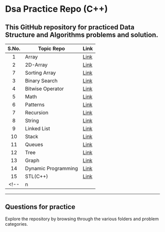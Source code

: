 # Dsa Practice Repo (C++)

## This GitHub repository for practiced Data Structure and Algorithms problems and solution.

|  S.No.  |            Topic Repo              |      Link      |
| :-----: |------------------------------------|----------------|
|   1   | Array | [Link](https://github.com/rajeevranjan413/dsa-practice-questions/tree/main/Array)
|   2   | 2D-Array | [Link](https://github.com/rajeevranjan413/dsa-practice-questions/tree/main/2D-Array) |
|   7   | Sorting Array | [Link](https://github.com/rajeevranjan413/dsa-practice-questions/tree/main/Sorting) |
|   3   | Binary Search | [Link](https://github.com/rajeevranjan413/dsa-practice-questions/tree/main/BinarySearch) |
|   4   | Bitwise Operator | [Link](https://github.com/rajeevranjan413/dsa-practice-questions/tree/main/BitwiseOperator) |
|   5   | Math | [Link](https://github.com/rajeevranjan413/dsa-practice-questions/tree/main/Math) |
|   6   | Patterns | [Link](https://github.com/rajeevranjan413/dsa-practice-questions/tree/main/Patterns) |
|   7   | Recursion | [Link](https://github.com/rajeevranjan413/dsa-practice-questions/tree/main/Recursion) |  
|   8   | String | [Link](https://github.com/rajeevranjan413/dsa-practice-questions/tree/main/String) |  
|   9   | Linked List | [Link](https://github.com/rajeevranjan413/dsa-practice-questions/tree/main/LinkedList) |    
|   10  | Stack | [Link](https://github.com/rajeevranjan413/dsa-practice-questions/tree/main/Stack) |    
|   11  | Queues | [Link](https://github.com/rajeevranjan413/dsa-practice-questions/tree/main/Queues) |  
|   12  | Tree | [Link](https://github.com/rajeevranjan413/dsa-practice-questions/tree/main/Trees) |  
|   13  | Graph | [Link]() |  
|   14  | Dynamic Programming | [Link]() | 
|   15  | STL(C++) | [Link](https://github.com/rajeevranjan413/dsa-practice-questions/tree/main/STL) | 
<!-- |   n   | []() | [Demo]() | -->

---


## Questions for practice

Explore the repository by browsing through the various folders and problem categories.


